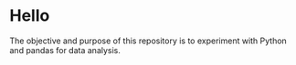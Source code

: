 # Hello

The objective and purpose of this repository is to experiment with Python and pandas for data analysis.
